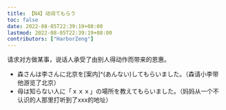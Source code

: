 ```yaml
---
title: 【N4】动词てもらう
toc: false
date: 2022-08-05T22:39:19+08:00
lastmod: 2022-08-05T22:39:19+08:00
contributors: ["HarborZeng"]
---
```


请求对方做某事，说话人承受了由别人得动作而带来的恩惠。

- 森さんは李さんに北京を[案内]^(あんない)してもらいました。（森请小李带他游览了北京）
- 母は知らない人に「ｘｘｘ」の場所を教えてもらいました。（妈妈从一个不认识的人那里打听到了xxx的地址）


